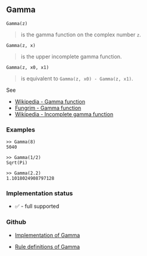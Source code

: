 ## Gamma

```
Gamma(z) 
```

> is the gamma function on the complex number `z`.

```
Gamma(z, x) 
```

> is the upper incomplete gamma function.
 
```
Gamma(z, x0, x1) 
```

> is equivalent to `Gamma(z, x0) - Gamma(z, x1)`. 
      
See
* [Wikipedia - Gamma function](https://en.wikipedia.org/wiki/Gamma_function) 
* [Fungrim - Gamma function](http://fungrim.org/topic/Gamma_function/)
* [Wikipedia - Incomplete gamma function](https://en.wikipedia.org/wiki/Incomplete_gamma_function)

### Examples

```
>> Gamma(8)
5040

>> Gamma(1/2)
Sqrt(Pi)

>> Gamma(2.2)
1.1018024908797128
```






### Implementation status

* &#x2705; - full supported

### Github

* [Implementation of Gamma](https://github.com/axkr/symja_android_library/blob/master/symja_android_library/matheclipse-core/src/main/java/org/matheclipse/core/builtin/Arithmetic.java#L1543) 

* [Rule definitions of Gamma](https://github.com/axkr/symja_android_library/blob/master/symja_android_library/rules/GammaRules.m) 
